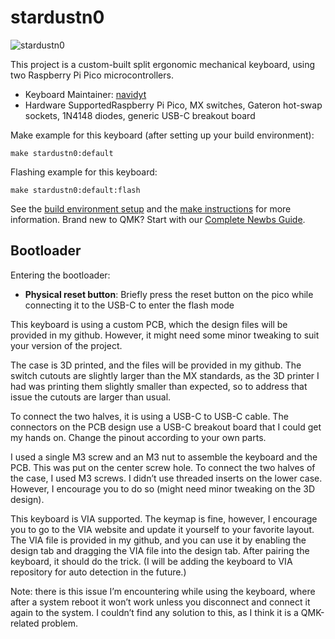# stardustn0

![stardustn0](https://imgur.com/a/OtCh0fQ)

This project is a custom-built split ergonomic mechanical keyboard, using two Raspberry Pi Pico microcontrollers.

* Keyboard Maintainer: [navidyt](https://github.com/navidyt)
* Hardware SupportedRaspberry Pi Pico, MX switches, Gateron hot-swap sockets, 1N4148 diodes, generic USB-C breakout board

Make example for this keyboard (after setting up your build environment):

    make stardustn0:default

Flashing example for this keyboard:

    make stardustn0:default:flash

See the [build environment setup](https://docs.qmk.fm/#/getting_started_build_tools) and the [make instructions](https://docs.qmk.fm/#/getting_started_make_guide) for more information. Brand new to QMK? Start with our [Complete Newbs Guide](https://docs.qmk.fm/#/newbs).

## Bootloader

Entering the bootloader:

* **Physical reset button**: Briefly press the  reset button on the pico while connecting it to the USB-C to enter the flash mode



This keyboard is using a custom PCB, which the design files will be provided in my github.
However, it might need some minor tweaking to suit your version of the project.

The case is 3D printed, and the files will be provided in my github.
The switch cutouts are slightly larger than the MX standards, as the 3D printer I had was printing them slightly smaller than expected, so to address that issue the cutouts are larger than usual.

To connect the two halves, it is using a USB-C to USB-C cable.
The connectors on the PCB design use a USB-C breakout board that I could get my hands on. Change the pinout according to your own parts.

I used a single M3 screw and an M3 nut to assemble the keyboard and the PCB. This was put on the center screw hole.
To connect the two halves of the case, I used M3 screws. I didn’t use threaded inserts on the lower case. However, I encourage you to do so (might need minor tweaking on the 3D design).

This keyboard is VIA supported.
The keymap is fine, however, I encourage you to go to the VIA website and update it yourself to your favorite layout.
The VIA file is provided in my github, and you can use it by enabling the design tab and dragging the VIA file into the design tab.
After pairing the keyboard, it should do the trick.
(I will be adding the keyboard to VIA repository for auto detection in the future.)

Note: there is this issue I’m encountering while using the keyboard, where after a system reboot it won’t work unless you disconnect and connect it again to the system.
I couldn’t find any solution to this, as I think it is a QMK-related problem.

